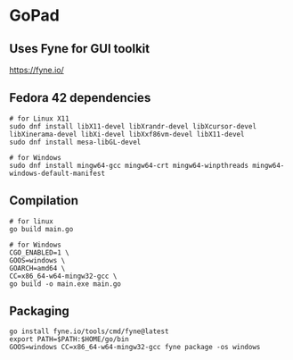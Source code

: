 
# GoPad

## Uses Fyne for GUI toolkit
https://fyne.io/


## Fedora 42 dependencies
```
# for Linux X11
sudo dnf install libX11-devel libXrandr-devel libXcursor-devel libXinerama-devel libXi-devel libXxf86vm-devel libX11-devel
sudo dnf install mesa-libGL-devel

# for Windows
sudo dnf install mingw64-gcc mingw64-crt mingw64-winpthreads mingw64-windows-default-manifest
```


## Compilation
```
# for linux
go build main.go

# for Windows
CGO_ENABLED=1 \
GOOS=windows \
GOARCH=amd64 \
CC=x86_64-w64-mingw32-gcc \
go build -o main.exe main.go
```

## Packaging
```
go install fyne.io/tools/cmd/fyne@latest
export PATH=$PATH:$HOME/go/bin
GOOS=windows CC=x86_64-w64-mingw32-gcc fyne package -os windows
```
